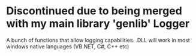 **Discontinued due to being merged with my main library 'genlib'**
Logger
======

A bunch of functions that allow logging capabilities. .DLL will work in most windows native languages (VB.NET, C#, C++ etc)
